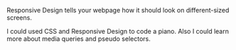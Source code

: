 Responsive Design tells your webpage how it should look on different-sized screens.

I could used CSS and Responsive Design to code a piano. Also I could learn more about media queries and pseudo selectors.
